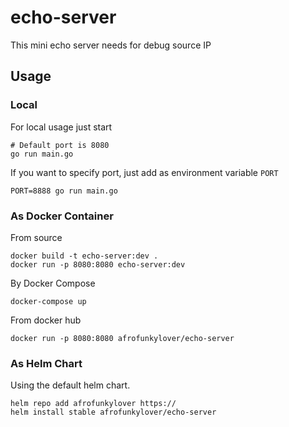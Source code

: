 # echo-server

This mini echo server needs for debug source IP

## Usage

### Local
For local usage just start
```shell
# Default port is 8080
go run main.go 
```
If you want to specify port, just add as environment variable `PORT`
```shell
PORT=8888 go run main.go
```

### As Docker Container

From source
```shell
docker build -t echo-server:dev .
docker run -p 8080:8080 echo-server:dev
```

By Docker Compose
```shell
docker-compose up
```

From docker hub
```shell
docker run -p 8080:8080 afrofunkylover/echo-server
```

### As Helm Chart

Using the default helm chart.
```shell
helm repo add afrofunkylover https://
helm install stable afrofunkylover/echo-server
```
